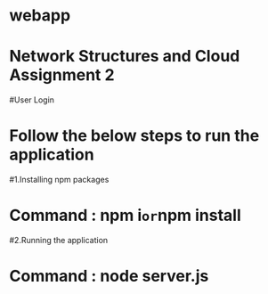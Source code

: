 # webapp
# Network Structures and Cloud Assignment 2
#User Login
# Follow the below steps to run the application
#1.Installing npm packages
# Command : npm i` or `npm install
#2.Running the application
# Command : node server.js
